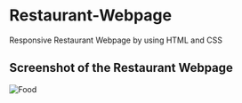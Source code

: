 # Restaurant-Webpage
Responsive Restaurant Webpage by using HTML and CSS
## Screenshot of the Restaurant Webpage
![Food](https://github.com/sadhamhussain13/Restaurant-Webpage/assets/124704197/ad4a94aa-9638-43d4-b8c5-d5afa760568b)
